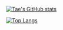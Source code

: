 [![Tae's GitHub stats](https://github-readme-stats.vercel.app/api?username=tae898&show_icons=true&count_private=true)](https://github.com/tae898)

[![Top Langs](https://github-readme-stats.vercel.app/api/top-langs/?username=tae898)](https://github.com/tae898)
